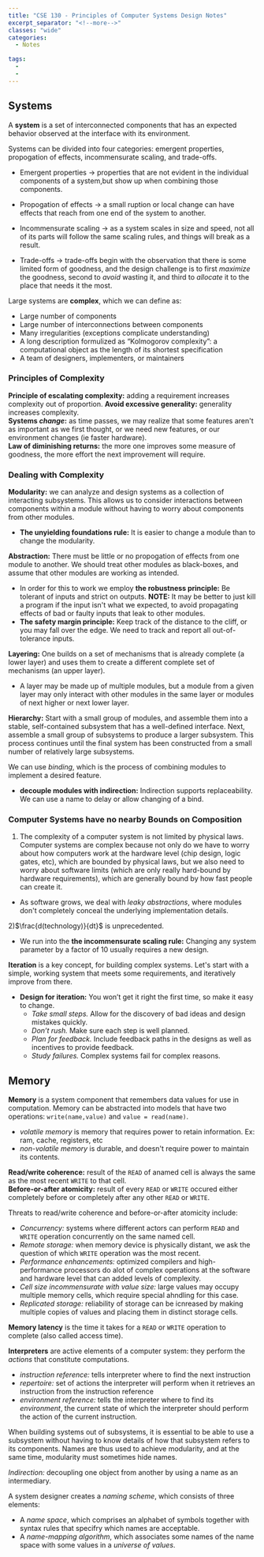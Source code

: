 ```yaml
---
title: "CSE 130 - Principles of Computer Systems Design Notes"
excerpt_separator: "<!--more-->"
classes: "wide"
categories:
  - Notes

tags:
  - 
  - 
---
```


## Systems

A **system** is a set of interconnected components that has an expected behavior observed at the interface with its environment.

Systems can be divided into four categories: emergent properties, propogation of effects, incommensurate scaling, and trade-offs.
- Emergent properties $\to$ properties that are not evident in the individual components of a system,but show up when combining those components.

- Propogation of effects $\to$ a small ruption or local change can have effects that reach from one end of the system to another.

- Incommensurate scaling $\to$ as a system scales in size and speed, not all of its parts will follow the same scaling rules, and things will break as a result.

- Trade-offs $\to$ trade-offs begin with the observation that there is some limited form of goodness, and the design challenge is to first *maximize* the goodness, second to *avoid* wasting it, and third to *allocate* it to the place that needs it the most.

Large systems are **complex**, which we can define as:
  - Large number of components
  - Large number of interconnections between components
  - Many irregularities (exceptions complicate understanding)
  - A long description formulized as “Kolmogorov complexity”: a computational object as the length of its shortest specification
  - A team of designers, implementers, or maintainers  

### Principles of Complexity
**Principle of escalating complexity:** adding a requirement increases complexity out of proportion.
**Avoid excessive generality:** generality increases complexity.  
**Systems *change*:** as time passes, we may realize that some features aren't as important as we first thought, or we need new features, or our environment changes (ie faster hardware).  
**Law of diminishing returns:** the more one improves some measure of goodness, the more effort the next improvement will require.

### Dealing with Complexity
**Modularity:** we can analyze and design systems as a collection of interacting subsystems. This allows us to consider interactions between components within a module without having to worry about components from other modules.
  - **The unyielding foundations rule:** It is easier to change a module than to change the modularity.  

**Abstraction:** There must be little or no propogation of effects from one module to another. We should treat other modules as black-boxes, and assume that other modules are working as intended. 
  - In order for this to work we employ **the robustness principle:** Be tolerant of inputs and strict on outputs. **NOTE:** It may be better to just kill a program if the input isn't what we expected, to avoid propagating effects of bad or faulty inputs that leak to other modules.
  - **The safety margin principle:** Keep track of the distance to the cliff, or you may fall over the edge. We need to track and report all out-of-tolerance inputs.

**Layering:** One builds on a set of mechanisms that is already complete (a lower layer) and uses them to create a different complete set of mechanisms (an upper layer).  
  - A layer may be made up of multiple modules, but a module from a given layer may only interact with other modules in the same layer or modules of next higher or next lower layer.

**Hierarchy:** Start with a small group of modules, and assemble them into a stable, self-contained subsystem that has a well-defined interface. Next, assemble a small group of subsystems to produce a larger subsystem. This process continues until the final system has been constructed from a small number of relatively large subsystems.

We can use *binding*, which is the process of combining modules to implement a desired feature.
  - **decouple modules with indirection:** Indirection supports replaceability. We can use a name to delay or allow changing of a bind.

### Computer Systems have no nearby Bounds on Composition
1) The complexity of a computer system is not limited by physical laws. Computer systems are complex because not only do we have to worry about how computers work at the hardware level (chip design, logic gates, etc), which are bounded by physical laws, but we also need to worry about software limits (which are only really hard-bound by hardware requirements), which are generally bound by how fast people can create it.
  - As software grows, we deal with *leaky abstractions*, where modules don't completely conceal the underlying implementation details.

2)$\frac{d(technology)}{dt}$ is unprecedented.
  - We run into the **the incommensurate scaling rule:** Changing any system parameter by a factor of 10 usually requires a new design.


**Iteration** is a key concept, for building complex systems. Let's start with a simple, working system that meets some requirements, and iteratively improve from there.
  - **Design for iteration:** You won’t get it right the first time, so make it easy to change.
    - *Take small steps.* Allow for the discovery of bad ideas and design mistakes quickly.
    - *Don’t rush.* Make sure each step is well planned.
    - *Plan for feedback.* Include feedback paths in the designs as well as incentives to provide feedback.
    - *Study failures.* Complex systems fail for complex reasons.
  
## Memory
**Memory** is a system component that remembers data values for use in computation. Memory can be abstracted into models that have two operations: ```write(name,value)``` and ```value = read(name)```.

  - *volatile memory* is memory that requires power to retain information. Ex: ram, cache, registers, etc  
  - *non-volatile memory* is durable, and doesn't require power to maintain its contents.

**Read/write coherence:** result of the ```READ``` of anamed cell is always the same as the most recent ```WRITE``` to that cell.  
**Before-or-after atomicity:** result of every ```READ``` or ```WRITE``` occured either completely before or completely after any other ```READ``` or ```WRITE```.  

Threats to read/write coherence and before-or-after atomicity include:
  - *Concurrency:* systems where different actors can perform ```READ``` and ```WRITE``` operation concurrently on the same named cell.  
  - *Remote storage:* when memory device is physically distant, we ask the question of which ```WRITE``` operation was the most recent.  
  - *Performance enhancements:* optimized compilers and high-performance processors do alot of complex operations at the software and hardware level that can added levels of complexity.  
  - *Cell size incommensurate with value size:* large values may occupy multiple memory cells, which require special ahndling for this case.  
  - *Replicated storage:* reliability of storage can be icnreased by making multiple copies of values and placing them in distinct storage cells.

**Memory latency** is the time it takes for a ```READ``` or ```WRITE``` operation to complete (also called access time).  

**Interpreters** are active elements of a computer system: they perform the *actions* that constitute computations.  
  - *instruction reference:* tells interpreter where to find the next instruction  
  - *repertoire:* set of actions the interpreter will perform when it retrieves an instruction from the instruction reference  
  - *environment reference:* tells the interpreter where to find its *environment*, the current state of which the interpreter should perform the action of the current instruction.

When building systems out of subsystems, it is essential to be able to use a subsystem without having to know details of how that subsystem refers to its components. Names are thus used to achieve modularity, and at the same time, modularity must sometimes hide names.

*Indirection:* decoupling one object from another by using a name as an intermediary.  

A system designer creates a *naming scheme*, which consists of three elements:
  - A *name space*, which comprises an alphabet of symbols together with syntax rules that specifry which names are acceptable.  
  - A *name-mapping algorithm*, which associates some names of the name space with some values in a *universe of values*.  
  

